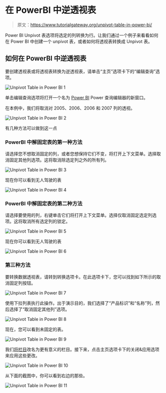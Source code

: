 # 在 PowerBI 中逆透视表

> 原文：<https://www.tutorialgateway.org/unpivot-table-in-power-bi/>

Power BI Unpivot 表选项将选定的列转换为行。让我们通过一个例子来看看如何在 Power BI 中创建一个 unpivot 表，或者如何将透视表转换成 Unpivot 表。

## 如何在 PowerBI 中逆透视表

要创建透视表或将透视表转换为逆透视表，请单击“主页”选项卡下的“编辑查询”选项。

![Unpivot Table in Power BI 1](img/4701127cdc95bab6a3f596a7ae71e5ae.png)

单击编辑查询选项将打开一个名为 [Power BI](https://www.tutorialgateway.org/power-bi-tutorial/) Power 查询编辑器的新窗口。

在本例中，我们将取消对 2005、2006、2006 和 2007 列的透视。

![Unpivot Table in Power BI 2](img/08ddb2d12e329b3cfa2dd3193b419e8e.png)

有几种方法可以做到这一点

### PowerBI 中解固定表的第一种方法

请选择您不想取消固定的列，或者您想保持它们不变，将打开上下文菜单。选择取消固定其他列选项。这将取消除选定列之外的所有列。

![Unpivot Table in Power BI 3](img/76a3b33cf2181e3de092b5e1c80e1470.png)

现在你可以看到无人驾驶的表

![Unpivot Table in Power BI 4](img/e85dd8ac7630ea4fb094e8658ce33103.png)

### PowerBI 中解固定表的第二种方法

请选择要使用的列，右键单击它们将打开上下文菜单。选择仅取消固定选定列选项。这将取消所有选定列的锁定。

![Unpivot Table in Power BI 5](img/e07e029cdb3fd0a81361dbd95bc164ff.png)

现在你可以看到无人驾驶的表

![Unpivot Table in Power BI 6](img/57f0cf022b7477de6081a862692ebf72.png)

### 第三种方法

要转换数据透视表，请转到转换选项卡。在此选项卡下，您可以找到如下所示的取消固定列按钮。

![Unpivot Table in Power BI 7](img/8d6737788f62fb5c7f9574d5ced9f179.png)

使用下拉列表执行此操作。出于演示目的，我们选择了“产品标识”和“名称”列，然后选择了“取消固定其他列”选项。

![Unpivot Table in Power BI 8](img/4eb32a4ea4b83de4606f73f6b2c6db22.png)

现在，您可以看到未固定的表。

![Unpivot Table in Power BI 9](img/8b98d70f093718133463092f1117ad02.png)

我们[将栏目](https://www.tutorialgateway.org/how-to-rename-column-names-in-power-bi/)改名为更有意义的栏目。接下来，点击主页选项卡下的关闭&应用选项来应用这些更改。

![Unpivot Table in Power BI 10](img/bb5c333ee8273c52da4571c1282f8c32.png)

从下面的截图中，你可以看到右边的那些。

![Unpivot Table in Power BI 11](img/f2cf950d5fec233bf7a6e96eaf3ed73b.png)